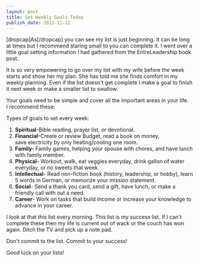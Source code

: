 ```yaml
---
layout: post
title: Set Weekly Goals Today
publish_date: 2012-11-12
---
```


[dropcap]As[/dropcap] you can see my list is just beginning. It can be long at times but I recommend staring small to you can complete it. I went over a little goal setting information I had gathered from the EntreLeadership book post.

It is so very empowering to go over my list with my wife before the week starts and show her my plan. She has told me she finds comfort in my weekly planning. Even if the list doesn't get complete I make a goal to finish it next week or make a smaller list to swallow.

Your goals need to be simple and cover all the important areas in your life. I recommend these:

Types of goals to set every week:

<ol>
	<li><strong>Spiritual</strong>-Bible reading, prayer list, or devotional.</li>
	<li><strong>Financial</strong>-Create or review Budget, read a book on money, save electricity by only heating/cooling one room.</li>
	<li><strong>Family</strong><strong>- </strong>Family games, helping your spouse with chores, and have lunch with family member.</li>
	<li><strong>Physical</strong>- Workout, walk, eat veggies everyday, drink gallon of water everyday, or no sweets that week.</li>
	<li><strong>Intellectual</strong>- Read non-fiction book (history, leadership, or hobby), learn 5 words in German, or memorize your mission statement.</li>
	<li><strong>Social</strong>- Send a thank you card, send a gift, have lunch, or make a friendly call with out a need.</li>
	<li><strong>Career</strong>- Work on tasks that build income or increase your knowledge to advance in your career.</li>
</ol>

I look at that this list every morning. This list is my success list. If I can't complete these then my life is current out of wack or the couch has won again. Ditch the TV and pick up a note pad.

Don't commit to the list. Commit to your success!

Good luck on your lists!
